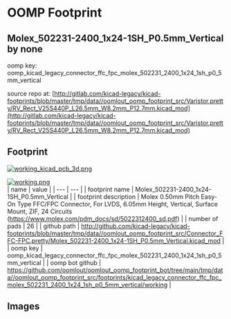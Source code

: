 # OOMP Footprint  
## Molex_502231-2400_1x24-1SH_P0.5mm_Vertical  by none  
  
oomp key: oomp_kicad_legacy_connector_ffc_fpc_molex_502231_2400_1x24_1sh_p0_5mm_vertical  
  
source repo at: [http://gitlab.com/kicad-legacy/kicad-footprints/blob/master/tmp/data//oomlout_oomp_footprint_src/Varistor.pretty/RV_Rect_V25S440P_L26.5mm_W8.2mm_P12.7mm.kicad_mod](http://gitlab.com/kicad-legacy/kicad-footprints/blob/master/tmp/data//oomlout_oomp_footprint_src/Varistor.pretty/RV_Rect_V25S440P_L26.5mm_W8.2mm_P12.7mm.kicad_mod)  
## Footprint  
  
[![working_kicad_pcb_3d.png](working_kicad_pcb_3d_600.png)](working_kicad_pcb_3d.png)  
  
[![working.png](working_600.png)](working.png)  
| name | value | 
| --- | --- | 
| footprint name | Molex_502231-2400_1x24-1SH_P0.5mm_Vertical | 
| footprint description | Molex 0.50mm Pitch Easy-On Type FFC/FPC Connector, For LVDS, 6.05mm Height, Vertical, Surface Mount, ZIF, 24 Circuits (https://www.molex.com/pdm_docs/sd/5022312400_sd.pdf) | 
| number of pads | 26 | 
| github path | http://github.com/kicad-legacy/kicad-footprints/blob/master/tmp/data//oomlout_oomp_footprint_src/Connector_FFC-FPC.pretty/Molex_502231-2400_1x24-1SH_P0.5mm_Vertical.kicad_mod | 
| oomp key | oomp_kicad_legacy_connector_ffc_fpc_molex_502231_2400_1x24_1sh_p0_5mm_vertical | 
| oomp bot github | https://github.com/oomlout/oomlout_oomp_footprint_bot/tree/main/tmp/data//oomlout_oomp_footprint_src/footprints/kicad_legacy_connector_ffc_fpc_molex_502231_2400_1x24_1sh_p0_5mm_vertical/working | 
## Images  
